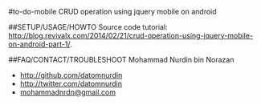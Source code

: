 #to-do-mobile
CRUD operation using jquery mobile on android

##SETUP/USAGE/HOWTO
Source code tutorial: http://blog.revivalx.com/2014/02/21/crud-operation-using-jquery-mobile-on-android-part-1/.

##FAQ/CONTACT/TROUBLESHOOT
Mohammad Nurdin bin Norazan

- http://github.com/datomnurdin
- http://twitter.com/datomnurdin
- mohammadnrdn@gmail.com
